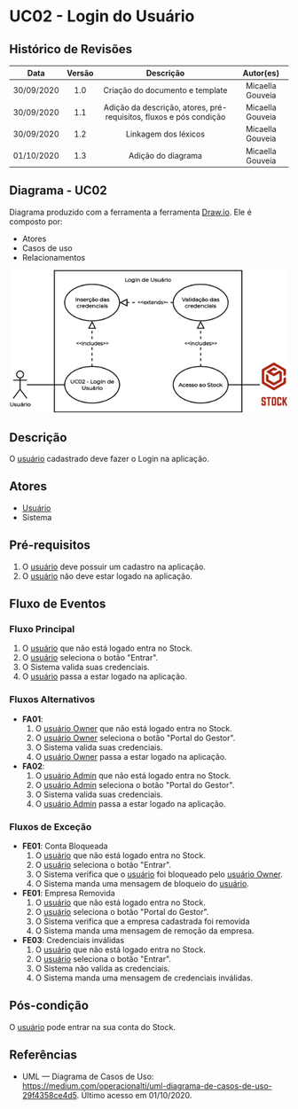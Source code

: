 # UC02 - Login do Usuário

## Histórico de Revisões

| Data | Versão | Descrição | Autor(es) |
|:----:|:------:|:---------:|:---------:|
| 30/09/2020 | 1.0 | Criação do documento e template | Micaella Gouveia |
| 30/09/2020 | 1.1 | Adição da descrição, atores, pré-requisitos, fluxos e pós condição | Micaella Gouveia |
| 30/09/2020 | 1.2 | Linkagem dos léxicos | Micaella Gouveia |
| 01/10/2020 | 1.3 | Adição do diagrama | Micaella Gouveia |

## Diagrama - UC02
Diagrama produzido com a ferramenta a ferramenta [Draw.io](https://app.diagrams.net/). Ele é composto por:
* Atores
* Casos de uso
* Relacionamentos

![caso 2](../../../assets/diagramas/casosUso/caso2.png)

## Descrição
O [usuário](Modeling/objeto?id=usuário) cadastrado deve fazer o Login na aplicação.

## Atores
* [Usuário](Modeling/objeto?id=usuário)
* Sistema

## Pré-requisitos
1. O [usuário](Modeling/objeto?id=usuário) deve possuir um cadastro na aplicação.
2. O [usuário](Modeling/objeto?id=usuário) não deve estar logado na aplicação.

## Fluxo de Eventos
### Fluxo Principal
1. O [usuário](Modeling/objeto?id=usuário) que não está logado entra no Stock.
2. O [usuário](Modeling/objeto?id=usuário) seleciona o botão "Entrar".
3. O Sistema valida suas credenciais.
4. O [usuário](Modeling/objeto?id=usuário) passa a estar logado na aplicação.

### Fluxos Alternativos
* **FA01**: 
    1. O [usuário Owner](Modeling/objeto?id=Owner) que não está logado entra no Stock.
    2. O [usuário Owner](Modeling/objeto?id=Owner) seleciona o botão "Portal do Gestor".
    3. O Sistema valida suas credenciais.
    4. O [usuário Owner](Modeling/objeto?id=Owner) passa a estar logado na aplicação.
* **FA02**:
    1. O [usuário Admin](Modeling/objeto?id=Admin) que não está logado entra no Stock.
    2. O [usuário Admin](Modeling/objeto?id=Admin) seleciona o botão "Portal do Gestor".
    3. O Sistema valida suas credenciais.
    4. O [usuário Admin](Modeling/objeto?id=Admin) passa a estar logado na aplicação.

### Fluxos de Exceção
* **FE01**: Conta Bloqueada
    1. O [usuário](Modeling/objeto?id=usuário) que não está logado entra no Stock.
    2. O [usuário](Modeling/objeto?id=usuário) seleciona o botão "Entrar".
    3. O Sistema verifica que o [usuário](Modeling/objeto?id=usuário) foi bloqueado pelo [usuário Owner](Modeling/objeto?id=Owner).
    4. O Sistema manda uma mensagem de bloqueio do [usuário](Modeling/objeto?id=usuário).
* **FE01**: Empresa Removida
    1. O [usuário](Modeling/objeto?id=usuário)  que não está logado entra no Stock.
    2. O [usuário](Modeling/objeto?id=usuário)  seleciona o botão "Portal do Gestor".
    3. O Sistema verifica que a empresa cadastrada foi removida
    4. O Sistema manda uma mensagem de remoção da empresa.
* **FE03**: Credenciais inválidas
    1. O [usuário](Modeling/objeto?id=usuário) que não está logado entra no Stock.
    2. O [usuário](Modeling/objeto?id=usuário) seleciona o botão "Entrar".
    3. O Sistema não valida as credenciais.
    4. O Sistema manda uma mensagem de credenciais inválidas.
    
## Pós-condição
O [usuário](Modeling/objeto?id=usuário) pode entrar na sua conta do Stock.

## Referências
* UML — Diagrama de Casos de Uso: <https://medium.com/operacionalti/uml-diagrama-de-casos-de-uso-29f4358ce4d5>. Último acesso em 01/10/2020.